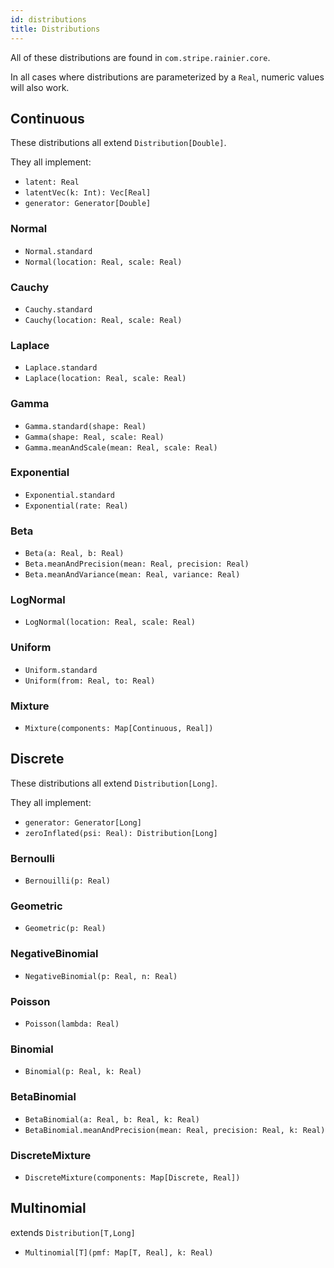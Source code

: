 ```yaml
---
id: distributions
title: Distributions
---
```


All of these distributions are found in `com.stripe.rainier.core`.

In all cases where distributions are parameterized by a `Real`, numeric values will also work.

## Continuous

These distributions all extend `Distribution[Double]`.

They all implement:

* `latent: Real`
* `latentVec(k: Int): Vec[Real]`
* `generator: Generator[Double]`

### Normal

* `Normal.standard`
* `Normal(location: Real, scale: Real)`

### Cauchy

* `Cauchy.standard`
* `Cauchy(location: Real, scale: Real)`

### Laplace

* `Laplace.standard`
* `Laplace(location: Real, scale: Real)`

### Gamma

* `Gamma.standard(shape: Real)`
* `Gamma(shape: Real, scale: Real)`
* `Gamma.meanAndScale(mean: Real, scale: Real)`

### Exponential

* `Exponential.standard`
* `Exponential(rate: Real)`

### Beta

* `Beta(a: Real, b: Real)`
* `Beta.meanAndPrecision(mean: Real, precision: Real)`
* `Beta.meanAndVariance(mean: Real, variance: Real)`

### LogNormal

* `LogNormal(location: Real, scale: Real)`

### Uniform

* `Uniform.standard`
* `Uniform(from: Real, to: Real)`

### Mixture

* `Mixture(components: Map[Continuous, Real])`

## Discrete

These distributions all extend `Distribution[Long]`.

They all implement:

* `generator: Generator[Long]`
* `zeroInflated(psi: Real): Distribution[Long]`

### Bernoulli

* `Bernouilli(p: Real)`

### Geometric

* `Geometric(p: Real)`

### NegativeBinomial

* `NegativeBinomial(p: Real, n: Real)`

### Poisson

* `Poisson(lambda: Real)`

### Binomial

* `Binomial(p: Real, k: Real)`

### BetaBinomial

* `BetaBinomial(a: Real, b: Real, k: Real)`
* `BetaBinomial.meanAndPrecision(mean: Real, precision: Real, k: Real)`

### DiscreteMixture

* `DiscreteMixture(components: Map[Discrete, Real])`

## Multinomial

extends `Distribution[T,Long]`

* `Multinomial[T](pmf: Map[T, Real], k: Real)`
